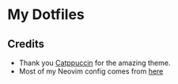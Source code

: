 # My Dotfiles
## Credits
- Thank you [Catppuccin](https://catppuccin.com/) for the amazing theme.
- Most of my Neovim config comes from [here](https://www.youtube.com/watch?v=6pAG3BHurdM)
